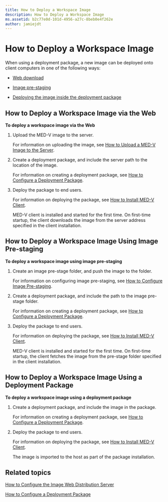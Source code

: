 ```yaml
---
title: How to Deploy a Workspace Image
description: How to Deploy a Workspace Image
ms.assetid: b2c77e0d-101d-4956-a27c-8beb0e4f262e
author: jamiejdt
---
```


# How to Deploy a Workspace Image


When using a deployment package, a new image can be deployed onto client computers in one of the following ways:

-   [Web download](#bkmk-howtodeployaworkspaceimageviatheweb)

-   [Image pre-staging](#bkmk-howtodeployaworkspaceimageusingimageprestaging)

-   [Deploying the image inside the deployment package](#bkmk-howtodeployaworkspaceimageusingadeploymentapackage)

## <a href="" id="bkmk-howtodeployaworkspaceimageviatheweb"></a>How to Deploy a Workspace Image via the Web


**To deploy a workspace image via the Web**

1.  Upload the MED-V image to the server.

    For information on uploading the image, see [How to Upload a MED-V Image to the Server](how-to-upload-a-med-v-image-to-the-server.md).

2.  Create a deployment package, and include the server path to the location of the image.

    For information on creating a deployment package, see [How to Configure a Deployment Package](how-to-configure-a-deployment-package.md).

3.  Deploy the package to end users.

    For information on deploying the package, see [How to Install MED-V Client](how-to-install-med-v-clientdeployment-package.md).

    MED-V client is installed and started for the first time. On first-time startup, the client downloads the image from the server address specified in the client installation.

## <a href="" id="bkmk-howtodeployaworkspaceimageusingimageprestaging"></a>How to Deploy a Workspace Image Using Image Pre-staging


**To deploy a workspace image using image pre-staging**

1.  Create an image pre-stage folder, and push the image to the folder.

    For information on configuring image pre-staging, see [How to Configure Image Pre-staging](how-to-configure-image-pre-staging.md).

2.  Create a deployment package, and include the path to the image pre-stage folder.

    For information on creating a deployment package, see [How to Configure a Deployment Package](how-to-configure-a-deployment-package.md).

3.  Deploy the package to end users.

    For information on deploying the package, see [How to Install MED-V Client](how-to-install-med-v-clientdeployment-package.md).

    MED-V client is installed and started for the first time. On first-time startup, the client fetches the image from the pre-stage folder specified in the client installation.

## <a href="" id="bkmk-howtodeployaworkspaceimageusingadeploymentapackage"></a>How to Deploy a Workspace Image Using a Deployment Package


**To deploy a workspace image using a deployment package**

1.  Create a deployment package, and include the image in the package.

    For information on creating a deployment package, see [How to Configure a Deployment Package](how-to-configure-a-deployment-package.md).

2.  Deploy the package to end users.

    For information on deploying the package, see [How to Install MED-V Client](how-to-install-med-v-clientdeployment-package.md).

    The image is imported to the host as part of the package installation.

## Related topics


[How to Configure the Image Web Distribution Server](how-to-configure-the-image-web-distribution-server.md)

[How to Configure a Deployment Package](how-to-configure-a-deployment-package.md)

 

 






